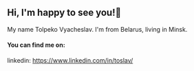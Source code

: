 ## Hi, I'm happy to see you!👋

My name Tolpeko Vyacheslav. I'm from Belarus, living in Minsk. 

#### You can find me on:
linkedin: https://www.linkedin.com/in/toslav/ 




<!--
**Tolpeko-Slava/Tolpeko-Slava** is a ✨ _special_ ✨ repository because its `README.md` (this file) appears on your GitHub profile.

Here are some ideas to get you started:

- 🔭 I’m currently working on ...
- 🌱 I’m currently learning ...
- 👯 I’m looking to collaborate on ...
- 🤔 I’m looking for help with ...
- 💬 Ask me about ...
- 📫 How to reach me: ...
- 😄 Pronouns: ...
- ⚡ Fun fact: ...
-->
